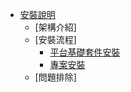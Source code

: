 * [安裝說明](INSTALLS/)
    * [架構介紹]
    * [安裝流程]
        * [平台基礎套件安裝](INSTALLS/PACKAGE/)
        * [專案安裝](INSTALLS/PROJECT/)
    * [問題排除]